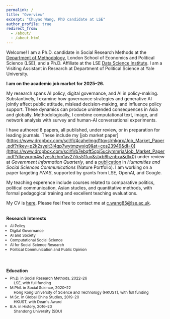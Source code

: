 ```yaml
---
permalink: /
title: "Overview"
excerpt: "Chuyao Wang, PhD candidate at LSE"
author_profile: true
redirect_from: 
  - /about/
  - /about.html
---
```


Welcome! I am a Ph.D. candidate in Social Research Methods at the [Department of Methodology](https://www.lse.ac.uk/Methodology), London School of Economics and Political Science (LSE), and a Ph.D. Affiliate at the LSE [Data Science Institute](https://www.lse.ac.uk/DSI). I am a Visiting Assistant in Research at Department of Political Science at Yale University. 

**I am on the academic job market for 2025–26.**

My research spans AI policy, digital governance, and AI in policy-making. Substantively, I examine how governance strategies and generative AI jointly affect public attitude, mislead decision-making, and influence policy support. These dynamics can produce unintended consequences in Asia and globally. Methodologically, I combine computational text, image, and network analysis with survey and human-AI conversational experiments.

I have authored 8 papers, all published, under review, or in preparation for leading journals. These include my [job market paper](https://www.dropbox.com/scl/fi/4cahelmgd1tqvslrhkgrx/Job_Market_Paper.pdf?rlkey=p2k2syeit3i4qp7wytmzwxiq9&st=cos23949&dl=0](https://www.dropbox.com/scl/fi/b7ebqft5cpj5uciymmrja/Job_Market_Paper.pdf?rlkey=qm4w1yes5zhm1av27rks51fuv&st=b6hznbxa&dl=0) under review at *Government Information Quarterly*, and a [publication](https://www.nature.com/articles/s41599-024-04350-1) in *Humanities and Social Sciences Communications* (Nature Portfolio). I am working on a paper targeting *PNAS*, supported by grants from LSE, OpenAI, and Google.

My teaching experence include courses related to comparative politics, political communication, Asian studies, and quantitative methods, with formal pedagogical training and excellent teaching evaluations.

My CV is [here](https://www.dropbox.com/scl/fi/4tangaud2cg3p1nq69rv8/ChuyaoWANG_LSE_CV_Website.pdf?rlkey=80gjqmnom5fzcrfm7ialj0zi0&st=mgnsmsj7&dl=0). Please feel free to contact me at c.wang85@lse.ac.uk.

<!-- Two-column layout: Research Interests + Education -->
<div style="display: flex; flex-wrap: wrap; justify-content: space-between; gap: 1.5rem;">

  <!-- Left Column: Research Interests -->
  <div style="flex: 1; min-width: 280px; font-size: 0.85em;">
    <h3 style="margin-bottom: 0.5rem;">Research Interests</h3>
    <ul style="list-style-type: disc; padding-left: 1em; margin-top: 0; margin-bottom: 0.5rem;">
      <li>AI Policy</li>
      <li>Digital Governance</li>
      <li>AI and Society</li>
      <li>Computational Social Science</li>
      <li>AI for Social Science Research</li>
      <li>Political Communication and Public Opinion</li>
    </ul>
  </div>

  <!-- Right Column: Education -->
  <div style="flex: 1; min-width: 280px; font-size: 0.85em;">
    <h3 style="margin-bottom: 0.5rem;">Education</h3>
    <ul style="list-style-type: disc; padding-left: 1em; margin-top: 0; margin-bottom: 0.5rem;">
      <li>
        Ph.D. in Social Research Methods, 2022–26<br>
        <span style="display:inline-block; padding-left: 1em;">
          LSE, with full funding
        </span>
      </li>
      <li>
        M.Phil. in Social Science, 2020–22<br>
        <span style="display:inline-block; padding-left: 1em;">
          Hong Kong University of Science and Technology (HKUST), with full funding
        </span>
      </li>
      <li>
        M.Sc. in Global China Studies, 2019–20<br>
        <span style="display:inline-block; padding-left: 1em;">
          HKUST, with Dean's Award
        </span>
      </li>
      <li>
        B.A. in History, 2016–20<br>
        <span style="display:inline-block; padding-left: 1em;">
          Shandong University (SDU)
        </span>
      </li>
    </ul>
  </div>

</div>
